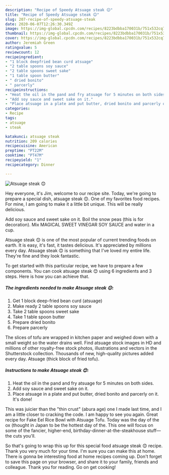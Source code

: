 ```yaml
---
description: "Recipe of Speedy Atsuage steak 😊"
title: "Recipe of Speedy Atsuage steak 😊"
slug: 207-recipe-of-speedy-atsuage-steak
date: 2020-06-07T12:26:30.349Z
image: https://img-global.cpcdn.com/recipes/8223bdbba170031b/751x532cq70/atsuage-steak-😊-recipe-main-photo.jpg
thumbnail: https://img-global.cpcdn.com/recipes/8223bdbba170031b/751x532cq70/atsuage-steak-😊-recipe-main-photo.jpg
cover: https://img-global.cpcdn.com/recipes/8223bdbba170031b/751x532cq70/atsuage-steak-😊-recipe-main-photo.jpg
author: Jeremiah Green
ratingvalue: 5
reviewcount: 12
recipeingredient:
- "1 block deepfried bean curd atsuage"
- "2 table spoons soy sauce"
- "2 table spoons sweet sake"
- "1 table spoon butter"
- " dried bonito"
- " parcerly"
recipeinstructions:
- "Heat the oil in the pand and fry atsuage for 5 minutes on both sides."
- "Add soy sauce and sweet sake on it."
- "Place atsuage in a plate and put butter, dried bonito and parcerly on it. It&#39;s done!"
categories:
- Recipe
tags:
- atsuage
- steak

katakunci: atsuage steak 
nutrition: 209 calories
recipecuisine: American
preptime: "PT22M"
cooktime: "PT47M"
recipeyield: "1"
recipecategory: Dinner

---
```



![Atsuage steak 😊](https://img-global.cpcdn.com/recipes/8223bdbba170031b/751x532cq70/atsuage-steak-😊-recipe-main-photo.jpg)

Hey everyone, it's Jim, welcome to our recipe site. Today, we're going to prepare a special dish, atsuage steak 😊. One of my favorites food recipes. For mine, I am going to make it a little bit unique. This will be really delicious.

Add soy sauce and sweet sake on it. Boil the snow peas (this is for decoration). Mix MAGICAL SWEET VINEGAR SOY SAUCE and water in a cup.

Atsuage steak 😊 is one of the most popular of current trending foods on earth. It is easy, it's fast, it tastes delicious. It's appreciated by millions every day. Atsuage steak 😊 is something that I've loved my entire life. They're fine and they look fantastic.


To get started with this particular recipe, we have to prepare a few components. You can cook atsuage steak 😊 using 6 ingredients and 3 steps. Here is how you can achieve that.

<!--inarticleads1-->

##### The ingredients needed to make Atsuage steak 😊:

1. Get 1 block deep-fried bean curd (atsuage)
1. Make ready 2 table spoons soy sauce
1. Take 2 table spoons sweet sake
1. Take 1 table spoon butter
1. Prepare  dried bonito
1. Prepare  parcerly


The slices of tofu are wrapped in kitchen paper and weighed down with a small weight so the water drains well. Find atsuage stock images in HD and millions of other royalty-free stock photos, illustrations and vectors in the Shutterstock collection. Thousands of new, high-quality pictures added every day. Atsuage (thick block of fried tofu). 

<!--inarticleads2-->

##### Instructions to make Atsuage steak 😊:

1. Heat the oil in the pand and fry atsuage for 5 minutes on both sides.
1. Add soy sauce and sweet sake on it.
1. Place atsuage in a plate and put butter, dried bonito and parcerly on it. It&#39;s done!


This was juicier than the &#34;thin crust&#34; (abura age) one I made last time, and I am a little closer to cracking the code. I am happy to see you again. Great recipe for Fake Eel Rice Bowl with Atsuage Tofu. Today was the day of the ox (thought in Japan to be the hottest day of the. This one will focus on some of the fancier, higher-end, birthday-dinner-at-the-steakhouse stuff—the cuts you&#39;ll. 

So that's going to wrap this up for this special food atsuage steak 😊 recipe. Thank you very much for your time. I'm sure you can make this at home. There is gonna be interesting food at home recipes coming up. Don't forget to save this page on your browser, and share it to your family, friends and colleague. Thank you for reading. Go on get cooking!
